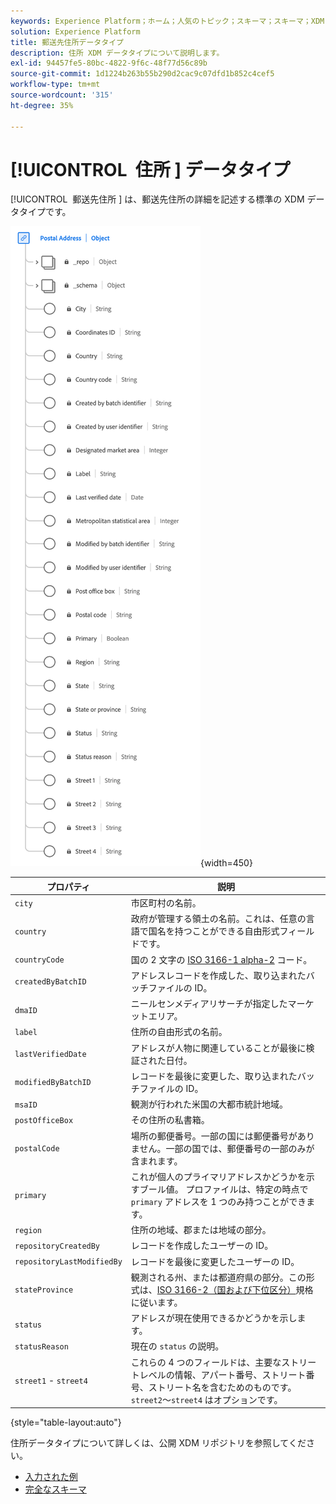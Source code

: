 ```yaml
---
keywords: Experience Platform；ホーム；人気のトピック；スキーマ；スキーマ；XDM；フィールド；スキーマ；スキーマ；アドレス；xdm：アドレス；データタイプ；データタイプ；データタイプ；
solution: Experience Platform
title: 郵送先住所データタイプ
description: 住所 XDM データタイプについて説明します。
exl-id: 94457fe5-80bc-4822-9f6c-48f77d56c89b
source-git-commit: 1d1224b263b55b290d2cac9c07dfd1b852c4cef5
workflow-type: tm+mt
source-wordcount: '315'
ht-degree: 35%

---
```


# [!UICONTROL &#x200B; 住所 &#x200B;] データタイプ

[!UICONTROL &#x200B; 郵送先住所 &#x200B;] は、郵送先住所の詳細を記述する標準の XDM データタイプです。

![](../images/data-types/postal-address.png){width=450}

| プロパティ | 説明 |
| --- | --- |
| `city` | 市区町村の名前。 |
| `country` | 政府が管理する領土の名前。これは、任意の言語で国名を持つことができる自由形式フィールドです。 |
| `countryCode` | 国の 2 文字の <a href="https://datahub.io/core/country-list">ISO 3166-1 alpha-2</a> コード。 |
| `createdByBatchID` | アドレスレコードを作成した、取り込まれたバッチファイルの ID。 |
| `dmaID` | ニールセンメディアリサーチが指定したマーケットエリア。 |
| `label` | 住所の自由形式の名前。 |
| `lastVerifiedDate` | アドレスが人物に関連していることが最後に検証された日付。 |
| `modifiedByBatchID` | レコードを最後に変更した、取り込まれたバッチファイルの ID。 |
| `msaID` | 観測が行われた米国の大都市統計地域。 |
| `postOfficeBox` | その住所の私書箱。 |
| `postalCode` | 場所の郵便番号。一部の国には郵便番号がありません。一部の国では、郵便番号の一部のみが含まれます。 |
| `primary` | これが個人のプライマリアドレスかどうかを示すブール値。 プロファイルは、特定の時点で `primary` アドレスを 1 つのみ持つことができます。 |
| `region` | 住所の地域、郡または地域の部分。 |
| `repositoryCreatedBy` | レコードを作成したユーザーの ID。 |
| `repositoryLastModifiedBy` | レコードを最後に変更したユーザーの ID。 |
| `stateProvince` | 観測される州、または都道府県の部分。この形式は、[ISO 3166-2（国および下位区分）](https://www.unece.org/cefact/locode/subdivisions.html)規格に従います。 |
| `status` | アドレスが現在使用できるかどうかを示します。 |
| `statusReason` | 現在の `status` の説明。 |
| `street1` - `street4` | これらの 4 つのフィールドは、主要なストリートレベルの情報、アパート番号、ストリート番号、ストリート名を含むためのものです。 `street2`～`street4` はオプションです。 |

{style="table-layout:auto"}

住所データタイプについて詳しくは、公開 XDM リポジトリを参照してください。

* [ 入力された例 ](https://github.com/adobe/xdm/blob/master/components/datatypes/demographic/address.example.1.json)
* [ 完全なスキーマ ](https://github.com/adobe/xdm/blob/master/components/datatypes/demographic/address.schema.json)
